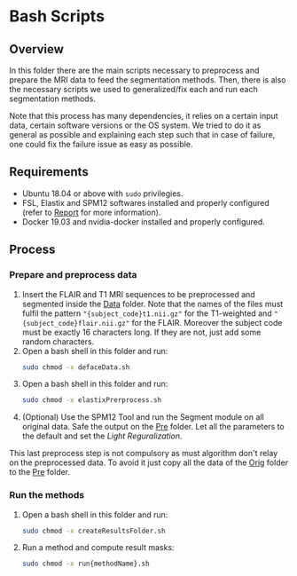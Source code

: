 # Bash Scripts

## Overview

In this folder there are the main scripts necessary to preprocess and prepare the MRI data to feed the segmentation methods. Then, there is also the necessary scripts we used to generalized/fix each and run each segmentation methods.

Note that this process has many dependencies, it relies on a certain input data, certain software versions or the OS system. We tried to do it as general as possible and explaining each step such that in case of failure, one could fix the failure issue as easy as possible.

## Requirements

* Ubuntu 18.04 or above with `sudo` privilegies.
* FSL, Elastix and SPM12 softwares installed and properly configured (refer to [Report](https://github.com/aarcascuerda/PFM-WMH/blob/master/report.pdf) for more information).
* Docker 19.03 and nvidia-docker installed and properly configured.

## Process

### Prepare and preprocess data

1. Insert the FLAIR and T1 MRI sequences to be preprocessed and segmented inside the [Data](https://github.com/aarcascuerda/PFM-WMH/blob/master/data) folder. Note that the names of the files must fulfil the pattern `"{subject_code}t1.nii.gz"` for the T1-weighted and `"{subject_code}flair.nii.gz"` for the FLAIR. Moreover the subject code must be exactly 16 characters long. If they are not, just add some random characters.
2. Open a bash shell in this folder and run:
   ```bash
   sudo chmod -x defaceData.sh
   ```
2. Open a bash shell in this folder and run:
   ```bash
   sudo chmod -x elastixPrerprocess.sh
   ```
4. (Optional) Use the SPM12 Tool and run the Segment module on all original data. Safe the output on the [Pre](https://github.com/aarcascuerda/PFM-WMH/blob/master/data/pre) folder. Let all the parameters to the default and set the *Light Reguralization*.

This last preprocess step is not compulsory as must algorithm don't relay on the preprocessed data. To avoid it just copy all the data of the [Orig](https://github.com/aarcascuerda/PFM-WMH/blob/master/data/orig) folder to the  [Pre](https://github.com/aarcascuerda/PFM-WMH/blob/master/data/pre) folder.

### Run the methods

1. Open a bash shell in this folder and run:
    ```bash
    sudo chmod -x createResultsFolder.sh
    ```
2. Run a method and compute result masks:
   ```bash
   sudo chmod -x run{methodName}.sh
   ```
